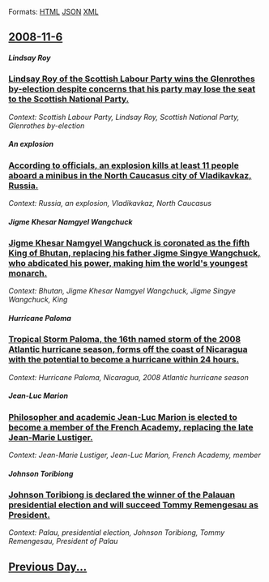 
Formats: [HTML](2008/11/6/index.html)  [JSON](2008/11/6/index.json)  [XML](2008/11/6/index.xml)  

## [2008-11-6](/news/2008/11/6/index.md)

##### Lindsay Roy
### [ Lindsay Roy of the Scottish Labour Party wins the Glenrothes by-election despite concerns that his party may lose the seat to the Scottish National Party. ](/news/2008/11/6/lindsay-roy-of-the-scottish-labour-party-wins-the-glenrothes-by-election-despite-concerns-that-his-party-may-lose-the-seat-to-the-scottish.md)
_Context: Scottish Labour Party, Lindsay Roy, Scottish National Party, Glenrothes by-election_

##### An explosion
### [ According to officials, an explosion kills at least 11 people aboard a minibus in the North Caucasus city of Vladikavkaz, Russia. ](/news/2008/11/6/according-to-officials-an-explosion-kills-at-least-11-people-aboard-a-minibus-in-the-north-caucasus-city-of-vladikavkaz-russia.md)
_Context: Russia, an explosion, Vladikavkaz, North Caucasus_

##### Jigme Khesar Namgyel Wangchuck
### [ Jigme Khesar Namgyel Wangchuck is coronated as the fifth King of Bhutan, replacing his father Jigme Singye Wangchuck, who abdicated his power, making him the world's youngest monarch. ](/news/2008/11/6/jigme-khesar-namgyel-wangchuck-is-coronated-as-the-fifth-king-of-bhutan-replacing-his-father-jigme-singye-wangchuck-who-abdicated-his-pow.md)
_Context: Bhutan, Jigme Khesar Namgyel Wangchuck, Jigme Singye Wangchuck, King_

##### Hurricane Paloma
### [ Tropical Storm Paloma, the 16th named storm of the 2008 Atlantic hurricane season, forms off the coast of Nicaragua with the potential to become a hurricane within 24 hours. ](/news/2008/11/6/tropical-storm-paloma-the-16th-named-storm-of-the-2008-atlantic-hurricane-season-forms-off-the-coast-of-nicaragua-with-the-potential-to-b.md)
_Context: Hurricane Paloma, Nicaragua, 2008 Atlantic hurricane season_

##### Jean-Luc Marion
### [ Philosopher and academic Jean-Luc Marion is elected to become a member of the French Academy, replacing the late Jean-Marie Lustiger. ](/news/2008/11/6/philosopher-and-academic-jean-luc-marion-is-elected-to-become-a-member-of-the-french-academy-replacing-the-late-jean-marie-lustiger.md)
_Context: Jean-Marie Lustiger, Jean-Luc Marion, French Academy, member_

##### Johnson Toribiong
### [ Johnson Toribiong is declared the winner of the Palauan presidential election and will succeed Tommy Remengesau as President. ](/news/2008/11/6/johnson-toribiong-is-declared-the-winner-of-the-palauan-presidential-election-and-will-succeed-tommy-remengesau-as-president.md)
_Context: Palau, presidential election, Johnson Toribiong, Tommy Remengesau, President of Palau_

## [Previous Day...](/news/2008/11/5/index.md)

